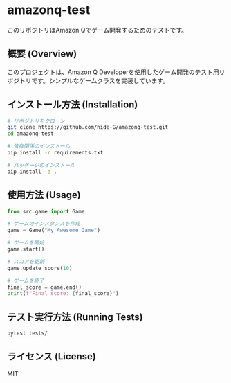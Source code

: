 # amazonq-test

このリポジトリはAmazon Qでゲーム開発するためのテストです。

## 概要 (Overview)

このプロジェクトは、Amazon Q Developerを使用したゲーム開発のテスト用リポジトリです。シンプルなゲームクラスを実装しています。

## インストール方法 (Installation)

```bash
# リポジトリをクローン
git clone https://github.com/hide-G/amazonq-test.git
cd amazonq-test

# 依存関係のインストール
pip install -r requirements.txt

# パッケージのインストール
pip install -e .
```

## 使用方法 (Usage)

```python
from src.game import Game

# ゲームのインスタンスを作成
game = Game("My Awesome Game")

# ゲームを開始
game.start()

# スコアを更新
game.update_score(10)

# ゲームを終了
final_score = game.end()
print(f"Final score: {final_score}")
```

## テスト実行方法 (Running Tests)

```bash
pytest tests/
```

## ライセンス (License)

MIT
